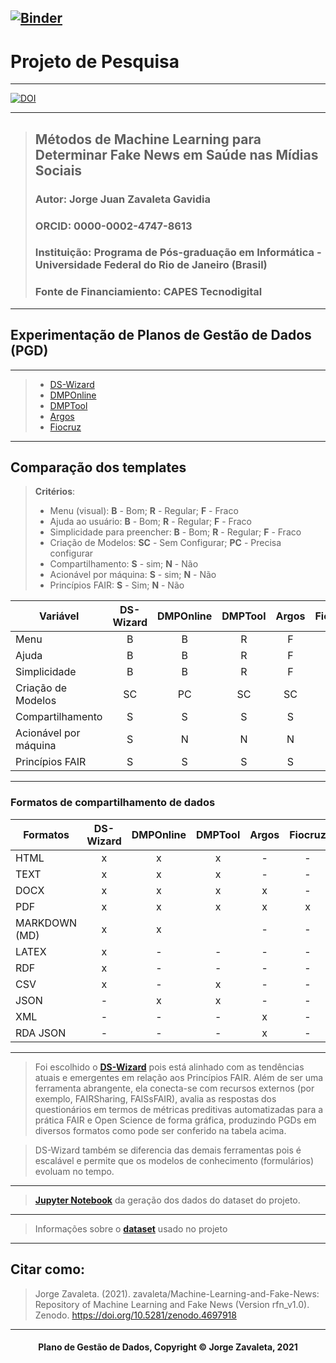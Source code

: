 [![Binder](https://mybinder.org/badge_logo.svg)](https://mybinder.org/v2/gh/zavaleta/Machine-Learning-and-Fake-News/main)
---
# Projeto de Pesquisa

---
[![DOI](https://zenodo.org/badge/DOI/10.5281/zenodo.4697918.svg)](https://doi.org/10.5281/zenodo.4697918)

---
> ## Métodos de Machine Learning para Determinar Fake News em Saúde nas Mídias Sociais
> ### Autor: Jorge Juan Zavaleta Gavidia
> ### ORCID: 0000-0002-4747-8613
> ### Instituição: Programa de Pós-graduação em Informática - Universidade Federal do Rio de Janeiro (Brasil)
> ### Fonte de Financiamiento: CAPES Tecnodigital

---
## Experimentação de Planos de Gestão de Dados (PGD)

---
> - [DS-Wizard](dswizard.md)
> - [DMPOnline](dmponline.md)
> - [DMPTool](dmptool.md)
> - [Argos](argos.md)
> - [Fiocruz](fiocruz.md)

---
## Comparação dos templates

> **Critérios**:
> - Menu (visual): **B** - Bom; **R** - Regular; **F** - Fraco
> - Ajuda ao usuário: **B** - Bom; **R** - Regular; **F** - Fraco
> - Simplicidade para preencher: **B** - Bom; **R** - Regular; **F** - Fraco
> - Criação de Modelos: **SC** - Sem Configurar; **PC** - Precisa configurar
> - Compartilhamento: **S** - sim; **N** - Não
> - Acionável por máquina: **S** - sim; **N** - Não
> - Princípios FAIR: **S** - Sim; **N** - Não

Variável              | DS-Wizard  | DMPOnline  | DMPTool   | Argos   | Fiocruz |
----------------------|:----------:|:----------:|:---------:|:-------:|:-----:|
Menu                  |    B       |     B      |    R      |   F     |   R
Ajuda                 |    B       |     B      |    R      |   F     |   B
Simplicidade          |    B       |     B      |    R      |   F     |   R
Criação de Modelos    |   SC       |    PC      |    SC     |  SC     |   SC
Compartilhamento      |    S       |    S       |    S      |   S     |   S
Acionável por máquina |   S        |    N       |    N      |   N     |   N
Princípios FAIR       |   S        |    S       |    S      |   S     |   S

---
### Formatos de compartilhamento de dados

Formatos        | DS-Wizard  | DMPOnline  | DMPTool   | Argos   | Fiocruz |
----------------|:----------:|:----------:|:---------:|:-------:|:-----:|
HTML            |    x       |     x      |    x      |   -     |   -
TEXT            |    x       |     x      |    x      |   -     |   -
DOCX            |    x       |     x      |    x      |   x     |   -
PDF             |    x       |     x      |    x      |   x     |   x
MARKDOWN (MD)   |    x       |     x      |           |   -     |   -
LATEX           |    x       |     -      |    -      |   -     |   -
RDF             |    x       |     -      |    -      |   -     |   -
CSV             |    x       |     -      |    x      |   -     |   -
JSON            |    -       |     x      |    x      |   -     |   -
XML             |    -       |     -      |    -      |   x     |   -
RDA JSON        |    -       |     -      |    -      |   x     |   -

---

> Foi escolhido o **[DS-Wizard](dswizard.md)** pois está alinhado com as tendências atuais e emergentes em relação aos Princípios FAIR. Além de ser uma ferramenta abrangente, ela conecta-se com recursos externos (por exemplo, FAIRSharing, FAISsFAIR), avalia as respostas dos questionários em termos de métricas preditivas automatizadas para a prática FAIR e Open Science de forma gráfica, produzindo PGDs em diversos formatos como pode ser conferido na tabela acima.

> DS-Wizard também se diferencia das demais ferramentas pois é escalável e permite que os modelos de conhecimento (formulários) evoluam no tempo.

---
> **[Jupyter Notebook](Gera_dados.ipynb)** da geração dos dados do dataset do projeto.


---
> Informações sobre o **[dataset](dataset.md)** usado no projeto

---
## Citar como:

> Jorge Zavaleta. (2021). zavaleta/Machine-Learning-and-Fake-News: Repository of Machine Learning and Fake News (Version rfn_v1.0). Zenodo. https://doi.org/10.5281/zenodo.4697918

---
#### <center>Plano de Gestão de Dados,  Copyright &copy;  Jorge Zavaleta, 2021</center>